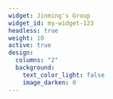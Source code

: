 ```yaml
---
widget: Jinming's Group
widget_id: my-widget-123
headless: true
weight: 10
active: true
design:
  columns: "2"
  background:
    text_color_light: false
    image_darken: 0
---
```

